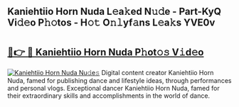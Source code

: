 ## Kaniehtiio Horn Nuda L𝚎a𝚔ed N𝚞𝚍e - Part-KyQ Vi𝚍𝚎o P𝚑𝚘tos - H𝚘𝚝 O𝚗𝚕yf𝚊ns L𝚎a𝚔s YVE0v

# <h2><a href="http://kf7nvwu.oniu.top/?m=Kaniehtiio+Horn+Nuda">🔗👉 🔴 Kaniehtiio Horn Nuda P𝚑ot𝚘𝚜 V𝚒d𝚎o</a></h2>

[![Kaniehtiio Horn Nuda Nu𝚍e𝚜](https://i.imgur.com/0qMVB7G.gif)](http://kf7nvwu.oniu.top/?m=Kaniehtiio+Horn+Nuda)
Digital content creator Kaniehtiio Horn Nuda, famed for publishing dance and lifestyle ideas, through performances and personal vlogs. Exceptional dancer Kaniehtiio Horn Nuda, famed for their extraordinary skills and accomplishments in the world of dance.  
